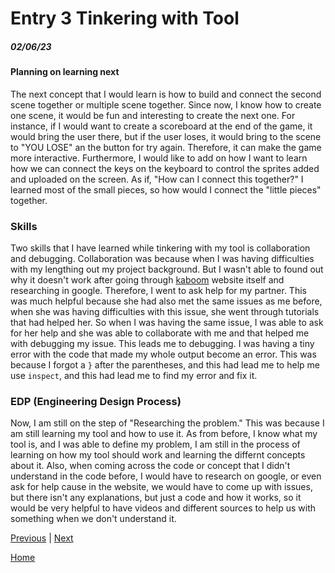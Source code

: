 # Entry 3 Tinkering with Tool
##### 02/06/23


#### Planning on learning next
The next concept that I would learn is how to build and connect the second scene together or multiple scene together. Since now, I know how to create one scene, it would be fun and interesting to create the next one. For instance, if I would want to create a scoreboard at the end of the game, it would bring the user there, but if the user loses, it would bring to the scene to "YOU LOSE" an the button for try again. Therefore, it can make the game more interactive. Furthermore, I would like to add on how I want to learn how we can connect the keys on the keyboard to control the sprites added and uploaded on the screen. As if, "How can I connect this together?" I learned most of the small pieces, so how would I connect the "little pieces" together.

### Skills
Two skills that I have learned while tinkering with my tool is collaboration and debugging. Collaboration was because when I was having difficulties with my lengthing out my project background. But I wasn't able to found out why it doesn't work after going through [kaboom](kaboomjs.com) website itself and researching in google. Therefore, I went to ask help for my partner. This was much helpful because she had also met the same issues as me before, when she was having difficulties with this issue, she went through tutorials that had helped her. So when I was having the same issue, I was able to ask for her help and she was able to collaborate with me and that helped me with debugging my issue. This leads me to debugging. I was having a tiny error with the code that made my whole output become an error. This was because I forgot a `}` after the parentheses, and this had lead me to help me use `inspect`, and this had lead me to find my error and fix it.

### EDP (Engineering Design Process)
Now, I am still on the step of "Researching the problem." This was because I am still learning my tool and how to use it. As from before, I know what my tool is, and I was able to define my problem, I am still in the process of learning on how my tool should work and learning the differnt concepts about it. Also, when coming across the code or concept that I didn't understand in the code before, I would have to research on google, or even ask for help cause in the website, we would have to come up with issues, but there isn't any explanations, but just a code and how it works, so it would be very helpful to have videos and different sources to help us with something when we don't understand it.

[Previous](entry02.md) | [Next](entry04.md)

[Home](../README.md)